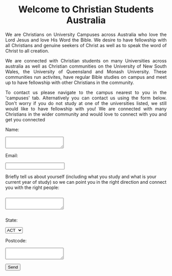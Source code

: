 <body>

<html>

<body>
  <h1 align="center" background="White Sky.jpg"> Welcome to Christian Students Australia</h1>

<p align="justify" background="White Sky.jpg"> We are Christians on University Campuses across Australia who love the Lord Jesus and love His Word the Bible. We desire to have fellowship with all Christians and genuine seekers of Christ as well as to speak the word of Christ to all creation.</p> 
  
<p align="justify" background="White Sky.jpg"> We are connected with Christian students on many Universities across australia as well as Christian communities on the University of New South Wales, the University of Queensland and Monash University. These communities run activites, have regular Bible studies on campus and meet up to have fellowship with other Christians in the community.</p>

<p align="justify" background="White Sky.jpg">To contact us please navigate to the campus nearest to you in the 'campuses' tab. Alternatively you can contact us using the form below. Don't worry if you do not study at one of the universities listed, we still would like to have fellowship with you! We are connected with many Christians in the wider community and would love to connect with you and get you connected</p>

<p align="center"> 
  <form
  action="https://formspree.io/f/mnqowpzv"
  method="POST">
    
  <p align="left">
  Name:
  </p>
  <p align="left" style="font-size:50%;">
  <label>
    <textarea name="message"></textarea>
  </label>
  </p>
  
  <p align="left">
  Email:
  </p>
  <p align="left">
  <label>
    <input type="text" name="_replyto">
  </label>
  </p>
  
  <p align="left" background="White Sky.jpg">
  Briefly tell us about yourself (including what you study and what is your current year of study) so we can point you in the right direction and connect you with the right people:
  </p>
  <p align="left" style="font-size:175%;"> 
  <label>
    <textarea name="message"></textarea>
  </label>
  </p>
  
  <p align="left">
  State:
  </p>
  <p align="left">
  <select name="State" required>
    <option value="ACT">ACT</option>
    <option value="NSW">NSW</option>
    <option value="NT">NT</option>
    <option value="QLD">QLD</option>
    <option value="SA">SA</option>
    <option value="TAS">TAS</option>
    <option value="VIC">VIC</option>
    <option value="WA">WA</option>
  </select>
  </p>
 
  <p align="left">
  Postcode:
  </p>
  <p align="left" style="font-size:50%;">
  <label>
    <textarea name="message"></textarea>
  </label>
  </p>

  <p align="left">
  <button type="submit">Send</button>
  </p>
  
</form>
</p>

</body>



